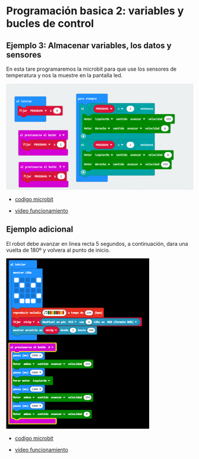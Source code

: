 # Programación basica 2: variables y bucles de control
## Ejemplo 3: Almacenar variables, los datos y sensores
En esta tare programaremos la microbit para que use los sensores de temperatura y nos la muestre en la pantalla led.

![image](fotomodulo31.png)

- [codigo microbit](microbit-modificarvariable.hex)

- [video funcionamiento]()

## Ejemplo adicional
El robot debe avanzar en linea recta 5 segundos, a continuación, dara una vuelta de 180º y volvera al punto de inicio.

![image](ejemplo_adicional.png)

- [codigo microbit](microbit-ejemplo-adicional.hex)

- [video funcionamiento](https://www.youtube.com/watch?v=3IOH6qUYyAM)
